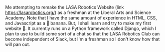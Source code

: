 Me attempting to remake the LASA Robotics Website (link https://lasarobotics.org/) as a freshman at the Liberal Arts and Science Academy. Note that I have the same amount of experience in HTML, CSS, and Javascript as a 🍌 banana. But, I shall learn and try to make my first website 🚀. It currently runs on a Python framework called Django, which I plan to use to build some sort of a chat so that the LASA Robotics Club can become independent of Slack, but I'm a freshman so I don't know how that will pan out.
